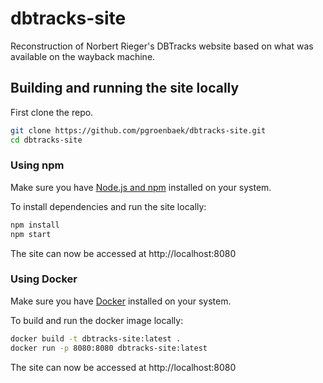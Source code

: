 # dbtracks-site

Reconstruction of Norbert Rieger's DBTracks website based on what was available on the wayback machine. 

## Building and running the site locally

First clone the repo.

```bash
git clone https://github.com/pgroenbaek/dbtracks-site.git
cd dbtracks-site
```

### Using npm

Make sure you have [Node.js and npm](https://nodejs.org/en/download) installed on your system.

To install dependencies and run the site locally:
```bash
npm install
npm start
```

The site can now be accessed at http://localhost:8080

### Using Docker

Make sure you have [Docker](https://www.docker.com/products/docker-desktop/) installed on your system.

To build and run the docker image locally:
```bash
docker build -t dbtracks-site:latest .
docker run -p 8080:8080 dbtracks-site:latest
```

The site can now be accessed at http://localhost:8080
